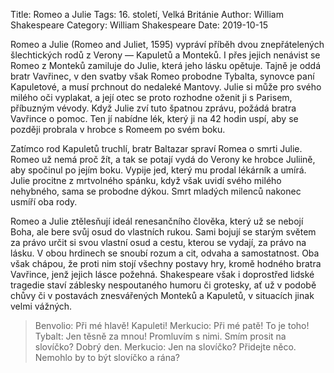 Title: Romeo a Julie
Tags: 16. století, Velká Británie
Author: William Shakespeare
Category: William Shakespeare
Date: 2019-10-15

Romeo a Julie (Romeo and Juliet, 1595) vypráví příběh dvou znepřátelených šlechtických rodů z Verony — Kapuletů a Monteků. I přes jejich nenávist se Romeo z Monteků zamiluje do Julie, která jeho lásku opětuje. Tajně je oddá bratr Vavřinec, v den svatby však Romeo probodne Tybalta, synovce paní Kapuletové, a musí prchnout do nedaleké Mantovy. Julie si může pro svého milého oči vyplakat, a její otec se proto rozhodne oženit ji s Parisem, příbuzným vévody. Když Julie zví tuto špatnou zprávu, požádá bratra Vavřince o pomoc. Ten jí nabídne lék, který ji na 42 hodin uspí, aby se později probrala v hrobce s Romeem po svém boku.

Zatímco rod Kapuletů truchlí, bratr Baltazar spraví Romea o smrti Julie. Romeo už nemá proč žít, a tak se potají vydá do Verony ke hrobce Juliině, aby spočinul po jejím boku. Vypije jed, který mu prodal lékárník a umírá. Julie procitne z mrtvolného spánku, když však uvidí svého milého nehybného, sama se probodne dýkou. Smrt mladých milenců nakonec usmíří oba rody.

Romeo a Julie ztělesňují ideál renesančního člověka, který už se nebojí Boha, ale bere svůj osud do vlastních rukou. Sami bojují se starým světem za právo určit si svou vlastní osud a cestu, kterou se vydají, za právo na lásku. V obou hrdinech se snoubí rozum a cit, odvaha a samostatnost. Oba však chápou, že proti nim stojí všechny postavy hry, kromě hodného bratra Vavřince, jenž jejich lásce požehná. Shakespeare však i doprostřed lidské tragedie staví záblesky nespoutaného humoru či grotesky, ať už v podobě chůvy či v postavách znesvářených Monteků a Kapuletů, v situacích jinak velmi vážných.


> Benvolio: Při mé hlavě! Kapuleti!
> Merkucio: Při mé patě! To je toho!
> Tybalt: Jen těsně za mnou! Promluvím s nimi. Smím prosit na slovíčko? Dobrý den.
> Merkucio: Jen na slovíčko? Přidejte něco. Nemohlo by to být slovíčko a rána?

